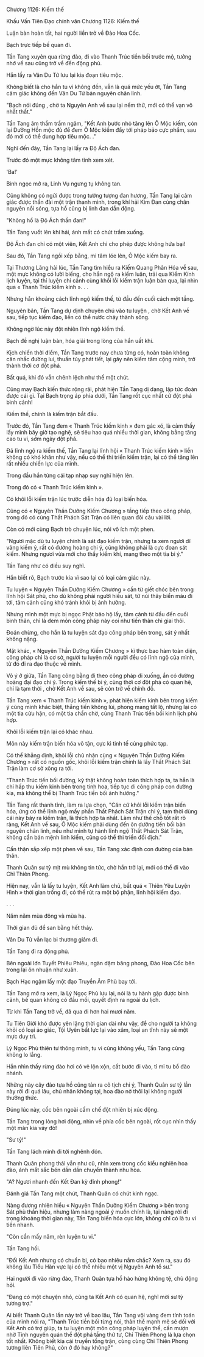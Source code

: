 




Chương 1126: Kiếm thế


Khấu Vấn Tiên Đạo chính văn Chương 1126: Kiếm thế

Luận bàn hoàn tất, hai người liền trở về Đào Hoa Cốc.

Bạch trực tiếp bế quan đi.

Tần Tang xuyên qua rừng đào, đi vào Thanh Trúc tiền bối trước mộ, tưởng nhớ về sau cũng trở về đến động phủ.

Hắn lấy ra Vân Du Tử lưu lại kia đoạn tiêu mộc.

Không biết là cho hắn tu vi không đến, vẫn là quá mức yếu ớt, Tần Tang cảm giác không đến Vân Du Tử bản nguyên chân linh.

"Bạch nói đúng , chờ ta Nguyên Anh về sau lại nếm thử, mới có thể vạn vô nhất thất."

Tần Tang âm thầm trầm ngâm, "Kết Anh bước nhỏ tăng lên Ô Mộc kiếm, còn lại Dưỡng Hồn mộc đủ để đem Ô Mộc kiếm đẩy tới pháp bảo cực phẩm, sau đó mới có thể dung hợp tiêu mộc. ."

Nghĩ đến đây, Tần Tang lại lấy ra Độ Ách đan.

Trước đó một mực không tâm tình xem xét.

'Ba!'

Bình ngọc mở ra, Linh Vụ ngưng tụ không tan.

Cũng không có ngửi được trong tưởng tượng đan hương, Tần Tang lại cảm giác được thần đài một trận thanh minh, trong khí hải Kim Đan cùng chân nguyên nổi sóng, tựa hồ cũng bị linh đan dẫn động.

"Không hổ là Độ Ách thần đan!"

Tần Tang vuốt lên khí hải, ánh mắt có chút trầm xuống.

Độ Ách đan chỉ có một viên, Kết Anh chỉ cho phép được không hứa bại!

Sau đó, Tần Tang ngồi xếp bằng, mi tâm lóe lên, Ô Mộc kiếm bay ra.

Tại Thương Lãng hải lúc, Tần Tang tìm hiểu ra Kiếm Quang Phân Hóa về sau, một mực không có lười biếng, cho hắn ngộ ra kiếm luân, trải qua Kiếm Kính lịch luyện, tại thí luyện chi cảnh cùng khôi lỗi kiếm trận luận bàn qua, lại nhìn qua « Thanh Trúc kiếm kinh ». . .

Nhưng hắn khoảng cách lĩnh ngộ kiếm thế, từ đầu đến cuối cách một tầng.

Nguyên bản, Tần Tang dự định chuyên chú vào tu luyện , chờ Kết Anh về sau, tiếp tục kiếm đạo, liền có thể nước chảy thành sông.

Không ngờ lúc này đột nhiên lĩnh ngộ kiếm thế.

Bạch đề nghị luận bàn, hóa giải trong lòng của hắn uất khí.

Kịch chiến thời điểm, Tần Tang trước nay chưa từng có, hoàn toàn không cân nhắc đường lui, thuần túy phát tiết, lại gây nên kiếm tâm cộng minh, trở thành thời cơ đột phá.

Bất quá, khi đó vẫn chênh lệch như thế một chút.

Cũng may Bạch kiến thức rộng rãi, phát hiện Tần Tang dị dạng, lập tức đoán được cái gì. Tại Bạch trọng áp phía dưới, Tần Tang rốt cục nhất cử đột phá bình cảnh!

Kiếm thế, chính là kiếm trận bắt đầu.

Trước đó, Tần Tang đem « Thanh Trúc kiếm kinh » đem gác xó, là cảm thấy lấy mình bây giờ tạo nghệ, sẽ tiêu hao quá nhiều thời gian, không bằng tăng cao tu vi, sớm ngày đột phá.

Đã lĩnh ngộ ra kiếm thế, Tần Tang lại lĩnh hội « Thanh Trúc kiếm kinh » liền không có khó khăn như vậy, nếu có thể thi triển kiếm trận, lại có thể tăng lên rất nhiều chiến lực của mình.

Trong đầu hắn từng cái tạp nhạp suy nghĩ hiện lên.

Trong đó có « Thanh Trúc kiếm kinh ».

Có khôi lỗi kiếm trận lúc trước diễn hóa đủ loại biến hóa.

Cũng có « Nguyên Thần Dưỡng Kiếm Chương » tầng tiếp theo công pháp, trong đó có cùng Thất Phách Sát Trận có liên quan đôi câu vài lời.

Còn có mới cùng Bạch trò chuyện lúc, nói vô ích một phen.

"Ngươi mặc dù tu luyện chính là sát đạo kiếm trận, nhưng ta xem ngươi dĩ vãng kiếm ý, rất có đường hoàng chi ý, cũng không phải là cực đoan sát kiếm. Nhưng ngươi vừa mới cho thấy kiếm khí, mang theo một tia bi ý."

Tần Tang như có điều suy nghĩ.

Hắn biết rõ, Bạch trước kia vì sao lại có loại cảm giác này.

Tu luyện « Nguyên Thần Dưỡng Kiếm Chương » cần từ giết chóc bên trong lĩnh hội Sát phù, cho dù không phải người hiếu sát, từ núi thây biển máu đi tới, tâm cảnh cũng khó tránh khỏi bị ảnh hưởng.

Nhưng mình một mực bị ngọc Phật bảo hộ lấy, tâm cảnh từ đầu đến cuối bình thản, chỉ là đem môn công pháp này coi như tiến thân chi giai thôi.

Đoán chừng, cho hắn là tu luyện sát đạo công pháp bên trong, sát ý nhất không nặng.

Mặt khác, « Nguyên Thần Dưỡng Kiếm Chương » kì thực bao hàm toàn diện, công pháp chỉ là cơ sở, người tu luyện mỗi người đều có lĩnh ngộ của mình, từ đó đi ra đạo thuộc về mình.

Vô ý ở giữa, Tần Tang công bằng đi theo công pháp đi xuống, ẩn có đường hoàng đại đạo chi ý. Trong kiếm thế bi ý, cùng thời cơ đột phá có quan hệ, chỉ là tạm thời , chờ Kết Anh về sau, sẽ còn trở về chính đồ.

Tần Tang xem « Thanh Trúc kiếm kinh », phát hiện kiếm kinh bên trong kiếm ý cùng mình khác biệt, thẳng tiến không lùi, phong mang tất lộ, nhưng lại có một tia cừu hận, có một tia chần chờ, cùng Thanh Trúc tiền bối kinh lịch phù hợp.

Khôi lỗi kiếm trận lại có khác nhau.

Môn này kiếm trận biến hóa vô tận, cực kì tinh tế cùng phức tạp.

Có thể khẳng định, khôi lỗi chủ nhân cùng « Nguyên Thần Dưỡng Kiếm Chương » rất có nguồn gốc, khôi lỗi kiếm trận chính là lấy Thất Phách Sát Trận làm cơ sở xông ra tới.

"Thanh Trúc tiền bối đường, kỳ thật không hoàn toàn thích hợp ta, ta hẳn là chỉ hấp thu kiếm kinh bên trong tinh hoa, tiếp tục đi công pháp con đường kia, mà không thể bị Thanh Trúc tiền bối ảnh hưởng."

Tần Tang rất thanh tỉnh, làm ra lựa chọn, "Căn cứ khôi lỗi kiếm trận biến hóa, ứng có thể lĩnh ngộ mấy phần Thất Phách Sát Trận chi ý, tạm thời dùng cái này bày ra kiếm trận, là thích hợp ta nhất. Làm như thế chỗ tốt rất rõ ràng, Kết Anh về sau, Ô Mộc kiếm phải dùng đến ôn dưỡng tiền bối bản nguyên chân linh, nếu như mình tự hành lĩnh ngộ Thất Phách Sát Trận, không cần bản mệnh linh kiếm, cũng có thể thi triển đối địch."

Cẩn thận sắp xếp một phen về sau, Tần Tang xác định con đường của bản thân.

Thanh Quân sư tỷ mịt mù không tin tức, chờ hắn trở lại, mới có thể đi vào Chỉ Thiên Phong.

Hiện nay, vẫn là lấy tu luyện, Kết Anh làm chủ, bất quá « Thiên Yêu Luyện Hình » thời gian trống đi, có thể rút ra một bộ phận, lĩnh hội kiếm đạo.

. . .

Năm năm mùa đông và mùa hạ.

Thời gian đủ để san bằng hết thảy.

Vân Du Tử vẫn lạc bi thương giảm đi.

Tần Tang đi ra động phủ.

Bên ngoài lớn Tuyết Phiêu Phiêu, ngàn dặm băng phong, Đào Hoa Cốc bên trong lại ôn nhuận như xuân.

Bạch Hạc ngậm lấy một đạo Truyền Âm Phù bay tới.

Tần Tang mở ra xem, là Lý Ngọc Phủ lưu lại, nói là tu hành gặp được bình cảnh, bế quan không có đầu mối, quyết định ra ngoài du lịch.

Từ khi Tần Tang trở về, đã qua đi hơn hai mươi năm.

Tu Tiên Giới khó được yên lặng thời gian dài như vậy, để cho người ta không khỏi có loại ảo giác, Tội Uyên bất lực lại vào xâm, loại an tĩnh này sẽ một mực duy trì.

Lý Ngọc Phủ thiên tư thông minh, tu vi cũng không yếu, Tần Tang cũng không lo lắng.

Hắn nhìn thấy rừng đào hơi có vẻ lộn xộn, cất bước đi vào, tỉ mỉ tu bổ đào nhánh.

Những này cây đào tựa hồ cũng tản ra cô tịch chi ý, Thanh Quân sư tỷ lần này rời đi quá lâu, chủ nhân không tại, hoa đào nở thôi lại không người thưởng thức.

Đúng lúc này, cốc bên ngoài cấm chế đột nhiên bị xúc động.

Tần Tang trong lòng hơi động, nhìn về phía cốc bên ngoài, rốt cục nhìn thấy một màn kia váy đỏ!

"Sư tỷ!"

Tần Tang lách mình đi tới nghênh đón.

Thanh Quân phong thái vẫn như cũ, nhìn xem trong cốc kiều nghiên hoa đào, ánh mắt sắc bén dần dần chuyển thành nhu hòa.

"A? Ngươi nhanh đến Kết Đan kỳ đỉnh phong!"

Đánh giá Tần Tang một chút, Thanh Quân có chút kinh ngạc.

Nàng đương nhiên hiểu « Nguyên Thần Dưỡng Kiếm Chương » bên trong Sát phù thần hiệu, nhưng làm nàng ngoài ý muốn chính là, tại nàng rời đi trong khoảng thời gian này, Tần Tang biến hóa cực lớn, không chỉ có là tu vi tiến nhanh.

"Còn cần mấy năm, rèn luyện tu vi."

Tần Tang hồi.

"Đối Kết Anh nhưng có chuẩn bị, có bao nhiêu nắm chắc? Xem ra, sau đó không lâu Tiểu Hàn vực lại có thể nhiều một vị Nguyên Anh tổ sư."

Hai người đi vào rừng đào, Thanh Quân tựa hồ hào hứng không tệ, chủ động hỏi.

"Đang có một chuyện nhỏ, cùng ta Kết Anh có quan hệ, nghĩ mời sư tỷ tương trợ."

Ai biết Thanh Quân lần này trở về bao lâu, Tần Tang vội vàng đem tính toán của mình nói ra, "Thanh Trúc tiền bối từng nói, thân thể mạnh mẽ sẽ đối với Kết Anh có trợ giúp, ta tu luyện một môn công pháp luyện thể, cần mượn nhờ Tinh nguyên quán thể đột phá tầng thứ tư, Chỉ Thiên Phong là lựa chọn tốt nhất. Không biết kia cái truyền tống trận, cùng cùng Chỉ Thiên Phong tương liên Tiên Phủ, còn ở đó hay không?"




